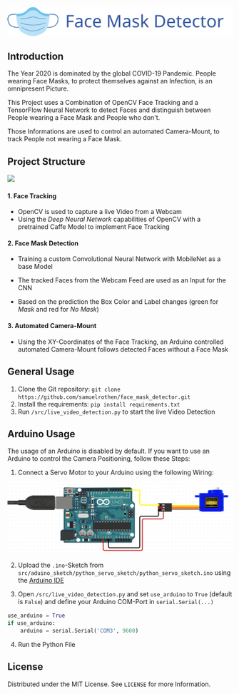 ![](logo/face_mask_detector_logo.svg)

## Introduction

The Year 2020 is dominated by the global COVID-19 Pandemic. People wearing Face Masks, to protect themselves against an Infection, is an omnipresent Picture.

This Project uses a Combination of OpenCV Face Tracking and a TensorFlow Neural Network to detect Faces and distinguish between People wearing a Face Mask and People who don't.

Those Informations are used to control an automated Camera-Mount, to track People not wearing a Face Mask.

## Project Structure

![](docs/img/ps_full_dark.svg)

#### 1. Face Tracking

- OpenCV is used to capture a live Video from a Webcam
- Using the *Deep Neural Network* capabilities of OpenCV with a pretrained Caffe Model to implement Face Tracking

#### 2. Face Mask Detection
- Training a custom Convolutional Neural Network with MobileNet as a base Model

- The tracked Faces from the Webcam Feed are used as an Input for the CNN

- Based on the prediction the Box Color and Label changes (green for *Mask* and red for *No Mask*)


#### 3. Automated Camera-Mount
- Using the XY-Coordinates of the Face Tracking, an Arduino controlled automated Camera-Mount follows detected Faces without a Face Mask

## General Usage

1. Clone the Git repository: `git clone https://github.com/samuelrothen/face_mask_detector.git`
2. Install the requirements: `pip install requirements.txt`
3. Run `/src/live_video_detection.py` to start the live Video Detection



## Arduino Usage
The usage of an Arduino is disabled by default. If you want to use an Arduino to control the Camera Positioning, follow these Steps:

1. Connect a Servo Motor to your Arduino using the following Wiring:

![](docs/img/arduino_circuit.PNG)

2. Upload the `.ino`-Sketch from `src/aduino_sketch/python_servo_sketch/python_servo_sketch.ino` using the [Arduino IDE](https://www.arduino.cc/en/software)

3. Open `/src/live_video_detection.py` and set `use_arduino` to `True` (default is `False`)  and define your Arduino COM-Port in `serial.Serial(...)`

```python
use_arduino = True
if use_arduino:
    arduino = serial.Serial('COM3', 9600)
```

4. Run the Python File

## License

Distributed under the MIT License. See `LICENSE` for more Information.


